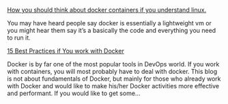 [How you should think about docker containers if you understand linux.](https://medium.com/@sproulelucas13/how-you-should-think-about-docker-containers-if-you-understand-linux-70587eb00fa5)

You may have heard people say docker is essentially a lightweight vm or you might hear them say it’s a basically the code and everything you need to run it.

[15 Best Practices if You work with Docker](https://azeynalli1990.medium.com/15-best-practices-if-when-working-with-docker-9fc2647eecf9)

Docker is by far one of the most popular tools in DevOps world. If you work with containers, you will most probably have to deal with docker. This blog is not about fundamentals of Docker, but mainly for those who already work with Docker and would like to make his/her Docker activities more effective and performant. If you would like to get some…
